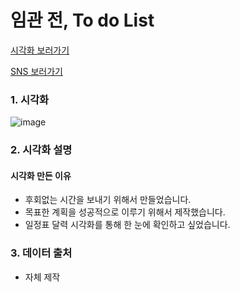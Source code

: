 # 임관 전, To do List

[시각화 보러가기](https://public.tableau.com/profile/.19603039#!/vizhome/Thingstodo_16117116611500/Thingstodo)

[SNS 보러가기](https://www.instagram.com/p/CKlELRWho8O/)

### 1. 시각화

![image](https://user-images.githubusercontent.com/40276516/105929725-8f8c7680-608b-11eb-9398-1b8a2593b885.png)

### 2. 시각화 설명

#### 시각화 만든 이유

  - 후회없는 시간을 보내기 위해서 만들었습니다.
  - 목표한 계획을 성공적으로 이루기 위해서 제작했습니다.
  - 일정표 달력 시각화를 통해 한 눈에 확인하고 싶었습니다.

### 3. 데이터 출처

  - 자체 제작
